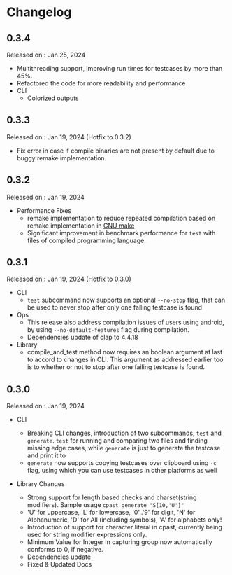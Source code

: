 # Changelog

## 0.3.4

Released on : Jan 25, 2024

- Multithreading support, improving run times for testcases by more than 45%.
- Refactored the code for more readability and performance
- CLI
  - Colorized outputs

## 0.3.3

Released on : Jan 19, 2024 (Hotfix to 0.3.2)

- Fix error in case if compile binaries are not present by default due to buggy remake implementation.

## 0.3.2

Released on : Jan 19, 2024

- Performance Fixes
  - remake implementation to reduce repeated compilation based on remake implementation in [GNU make](https://www.gnu.org/software/make/)
  - Significant improvement in benchmark performance for `test` with files of compiled programming language. 

## 0.3.1

Released on : Jan 19, 2024 (Hotfix to 0.3.0)

- CLI
  - `test` subcommand now supports an optional `--no-stop` flag, that can be used to never stop after only one failing testcase is found
- Ops
  - This release also address compilation issues of users using android, by using `--no-default-features` flag during compilation.
  - Dependencies update of clap to 4.4.18
- Library
  - compile_and_test method now requires an boolean argument at last to accord to changes in CLI. This argument as addressed earlier too is to whether or not to stop after one failing testcase is found. 


## 0.3.0

Released on : Jan 19, 2024

- CLI
  - Breaking CLI changes, introduction of two subcommands, `test` and `generate`. `test` for running and comparing two files and finding missing edge cases, while `generate` is just to generate the testcase and print it to 
  - `generate` now supports copying testcases over clipboard using `-c` flag, using which you can use testcases in other platforms as well

- Library Changes
  - Strong support for length based checks and charset(string modifiers). Sample usage `cpast generate "S[10,'U']"`
  - 'U' for uppercase, 'L' for lowercase, '0'..'9' for digit, 'N' for Alphanumeric, 'D' for All (including symbols), 'A' for alphabets only!
  - Introduction of support for character literal in cpast, currently being used for string modifier expressions only.
  - Minimum Value for Integer in capturing group now automatically conforms to 0, if negative.
  - Dependencies update
  - Fixed & Updated Docs